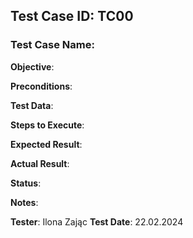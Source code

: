 ## Test Case ID: TC00
### Test Case Name: 

**Objective**: 

**Preconditions**:


**Test Data**:


**Steps to Execute**:



**Expected Result**:


**Actual Result**: 


**Status**: 

**Notes**:

**Tester**: Ilona Zając
**Test Date**: 22.02.2024